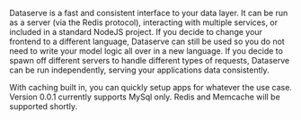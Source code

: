 Dataserve is a fast and consistent interface to your data layer. It can be run as a server (via the Redis protocol), interacting with multiple services, or included in a standard NodeJS project. If you decide to change your frontend to a different language, Dataserve can still be used so you do not need to write your model logic all over in a new language. If you decide to spawn off different servers to handle different types of requests, Dataserve can be run independently, serving your applications data consistently.

With caching built in, you can quickly setup apps for whatever the use case. Version 0.0.1 currently supports MySql only. Redis and Memcache will be supported shortly.
